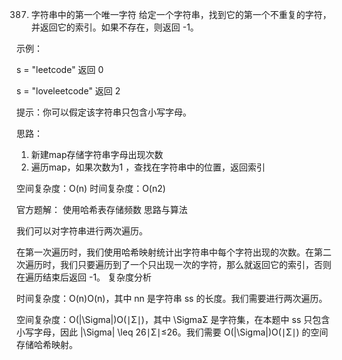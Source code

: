 387. 字符串中的第一个唯一字符
给定一个字符串，找到它的第一个不重复的字符，并返回它的索引。如果不存在，则返回 -1。

 

示例：

s = "leetcode"
返回 0

s = "loveleetcode"
返回 2
 

提示：你可以假定该字符串只包含小写字母。

思路：
1. 新建map存储字符串字母出现次数
2. 遍历map，如果次数为1 ，查找在字符串中的位置，返回索引

空间复杂度：O(n)
时间复杂度：O(n2)


官方题解：
使用哈希表存储频数
思路与算法

我们可以对字符串进行两次遍历。

在第一次遍历时，我们使用哈希映射统计出字符串中每个字符出现的次数。在第二次遍历时，我们只要遍历到了一个只出现一次的字符，那么就返回它的索引，否则在遍历结束后返回 -1。
复杂度分析

时间复杂度：O(n)O(n)，其中 nn 是字符串 ss 的长度。我们需要进行两次遍历。

空间复杂度：O(|\Sigma|)O(∣Σ∣)，其中 \SigmaΣ 是字符集，在本题中 ss 只包含小写字母，因此 |\Sigma| \leq 26∣Σ∣≤26。我们需要 O(|\Sigma|)O(∣Σ∣) 的空间存储哈希映射。
